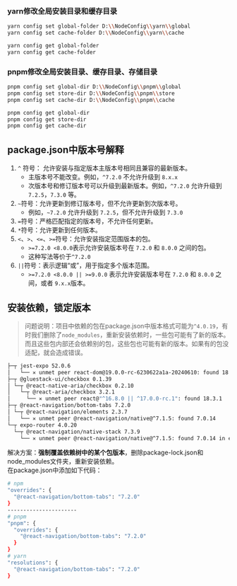 ### yarn修改全局安装目录和缓存目录
```bash
yarn config set global-folder D:\\NodeConfig\\yarn\\global
yarn config set cache-folder D:\\NodeConfig\\yarn\\cache

yarn config get global-folder
yarn config get cache-folder
```

### pnpm修改全局安装目录、缓存目录、存储目录
```bash
pnpm config set global-dir D:\\NodeConfig\\pnpm\\global
pnpm config set store-dir D:\\NodeConfig\\pnpm\\store
pnpm config set cache-dir D:\\NodeConfig\\pnpm\\cache

pnpm config get global-dir
pnpm config get store-dir
pnpm config get cache-dir
```

## package.json中版本号解释
1. `^` 符号： 允许安装与指定版本主版本号相同且兼容的最新版本。
   - 主版本号不能改变。例如，`^7.2.0` 不允许升级到 `8.x.x`
   - 次版本号和修订版本号可以升级到最新版本。例如，`^7.2.0` 允许升级到 `7.2.5`，`7.3.0` 等。 
2. `~`符号：允许更新到修订版本号，但不允许更新到次版本号。
   - 例如，`~7.2.0` 允许升级到 `7.2.5`，但不允许升级到 `7.3.0`
3. `=`符号：严格匹配指定的版本号，不允许任何更新。
4. `*`符号：允许更新到任何版本。
5. `<`、`>`、`<=`、`>=`符号：允许安装指定范围版本的包。
   - `>=7.2.0 <8.0.0`表示允许安装版本号在 `7.2.0` 和 `8.0.0` 之间的包。
   - 这种写法等价于`^7.2.0`
6. `||`符号：表示逻辑“或”，用于指定多个版本范围。
   - `>=7.2.0 <8.0.0 || >=9.0.0` 表示允许安装版本号在 `7.2.0` 和 `8.0.0` 之间，或者 `9.x.x`版本。
   

## 安装依赖，锁定版本
> 问题说明：项目中依赖的包在package.json中版本格式可能为`^4.0.19`，有时我们删除了`node_modules`，重新安装依赖时，一些包可能有了新的版本。而且这些包内部还会依赖别的包，这些包也可能有新的版本。如果有的包没适配，就会造成错误。
```bash
├─┬ jest-expo 52.0.6
│   └── ✕ unmet peer react-dom@19.0.0-rc-6230622a1a-20240610: found 18.3.1
├─┬ @gluestack-ui/checkbox 0.1.39
│ └─┬ @react-native-aria/checkbox 0.2.10
│   └─┬ @react-aria/checkbox 3.2.1
│     └── ✕ unmet peer react@"^16.8.0 || ^17.0.0-rc.1": found 18.3.1
├─┬ @react-navigation/bottom-tabs 7.2.0
│ └─┬ @react-navigation/elements 2.3.7
│   └── ✕ unmet peer @react-navigation/native@^7.1.5: found 7.0.14
└─┬ expo-router 4.0.20
  └─┬ @react-navigation/native-stack 7.3.9
    └── ✕ unmet peer @react-navigation/native@^7.1.5: found 7.0.14 in expo-router
```
解决方案：**强制覆盖依赖树中的某个包版本**，删除package-lock.json和node_modules文件夹，重新安装依赖。  
在package.json中添加如下代码：
```bash
# npm
"overrides": {
  "@react-navigation/bottom-tabs": "7.2.0"
}
----------------------
# pnpm
"pnpm": {
  "overrides": {
    "@react-navigation/bottom-tabs": "7.2.0"
  }
}
# yarn
"resolutions": {
  "@react-navigation/bottom-tabs": "7.2.0"
}
```
